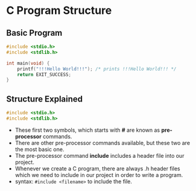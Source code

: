 # C Program Structure

## Basic Program
```C
#include <stdio.h>
#include <stdlib.h>

int main(void) {
	printf("!!!Hello World!!!"); /* prints !!!Hello World!!! */
	return EXIT_SUCCESS;
}
```
## Structure Explained

```C
#include <stdio.h>
#include <stdlib.h>
```
* These first two symbols, which starts with **#** are known as **pre-processor** commands.
* There are other pre-processor commands available, but these two are the most basic one.
* The pre-processor command **include** includes a header file into our project.
* Whenever we create a C program, there are always .h header files which we need to include in our project in order to write a program.
* syntax: ```#include <filename>``` to include the file.
